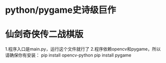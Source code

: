# python/pygame史诗级巨作
# 仙剑奇侠传二战棋版

1.程序入口是main.py，运行这个文件就行了
2.程序依赖opencv和pygame，所以请确保你有安装：
pip install opencv-python
pip install pygame